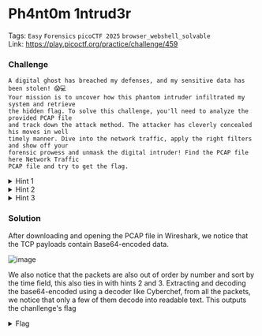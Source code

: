 # Ph4nt0m 1ntrud3r
Tags: `Easy` `Forensics` `picoCTF 2025` `browser_webshell_solvable`</br>
Link: https://play.picoctf.org/practice/challenge/459

### Challenge
```
A digital ghost has breached my defenses, and my sensitive data has been stolen! 😱💻
Your mission is to uncover how this phantom intruder infiltrated my system and retrieve
the hidden flag. To solve this challenge, you'll need to analyze the provided PCAP file
and track down the attack method. The attacker has cleverly concealed his moves in well
timely manner. Dive into the network traffic, apply the right filters and show off your
forensic prowess and unmask the digital intruder! Find the PCAP file here Network Traffic
PCAP file and try to get the flag. 
```

<details>
  <summary>Hint 1</summary> 
  
  ```Filter your packets to narrow down your search.``` 
</details>

<details>
  <summary>Hint 2</summary>
  
  ```Attacks were done in timely manner.``` 
</details>

<details>
  <summary>Hint 3</summary>
  
  ```Time is essential```
</details>

### Solution
After downloading and opening the PCAP file in Wireshark, we notice that the TCP payloads contain Base64-encoded data. 

![image](https://github.com/user-attachments/assets/db173b21-372f-45e9-b098-0d29db0e886f)


We also notice that the packets are also out of order by number and sort by the time field, this also ties in with hints 2 and 3. Extracting and decoding the base64-encoded using a decoder like Cyberchef, from all the packets, we notice that only a few of them decode into readable text. This outputs the chanllenge's flag


<details>
  <summary>Flag</summary>
  
  `picoCTF{1t_w4snt_th4t_34sy_tbh_4r_f318db22}`
</details>


